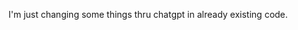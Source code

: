 I'm just changing some things thru chatgpt in already existing code. 
<!---
ogaryn/ogaryn is a ✨ special ✨ repository because its `README.md` (this file) appears on your GitHub profile.
You can click the Preview link to take a look at your changes.
--->
